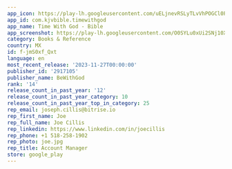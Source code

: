```yaml
---
app_icon: https://play-lh.googleusercontent.com/uELjnevRSLyTLvVhPOGCl0PX1YuAErfUy1NoTq3RnbXTw7xJcV9a-iv9xMr9yPFEWGVt
app_id: com.kjvbible.timewithgod
app_name: Time With God - Bible
app_screenshot: https://play-lh.googleusercontent.com/O0SYLu0xUi2SNj10X_l7L5avvbgTvUOT2FmVY1h485cXjQRRaSZzZg_YpMlxBd8iKPY
category: Books & Reference
country: MX
id: f-jmS0xf_Qxt
language: en
most_recent_release: '2023-11-27T00:00:00'
publisher_id: '2917105'
publisher_name: BeWithGod
rank: '14'
release_count_in_past_year: '12'
release_count_in_past_year_category: 10
release_count_in_past_year_top_in_category: 25
rep_email: joseph.cillis@bitrise.io
rep_first_name: Joe
rep_full_name: Joe Cillis
rep_linkedin: https://www.linkedin.com/in/joecillis
rep_phone: +1 518-258-1902
rep_photo: joe.jpg
rep_title: Account Manager
store: google_play
---
```

